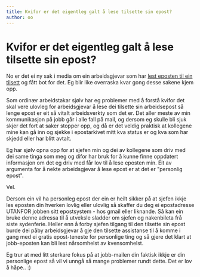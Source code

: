 ```yaml
---
title: Kvifor er det eigentleg galt å lese tilsette sin epost?
author: oo
---
```


# Kvifor er det eigentleg galt å lese tilsette sin epost?

No er det ei ny sak i media om ein arbeidsgjevar som har [lest eposten
til ein
tilsett](http://www.vg.no/nyheter/innenriks/artikkel.php?artid=10026365)
og fått bot for det. Eg blir like overraska kvar gong desse sakene
kjem opp.

Som ordinær arbeidstakar sjølv har eg problemer med å forstå kvifor
det skal vere ulovleg for arbeidsgjevar å lese dei tilsette sin
arbeidsepost så lenge epost er eit så vitalt arbeidsverkty som det
er. Det aller meste av min kommunikasjon på jobb går i alle fall på
mail, og dersom eg skulle bli sjuk skjer det fort at saker stopper
opp, og då er det veldig praktisk at kollegene mine kan gå inn og
sjekke i epostarkivet mitt kva status er og kva som har skjedd eller
har blitt avtalt.

Eg har sjølv opna opp for at sjefen min og dei av kollegene som driv
med dei same tinga som meg og difor har bruk for å kunne finne
oppdatert informasjon om det eg driv med får lov til å lese eposten
min. Eit av argumenta for å nekte arbeidsgjevar å lese epost er at det
er "personlig epost".

Vel. 

Dersom ein vil ha personleg epost der ein er heilt sikker på at sjefen
ikkje les eposten din hverken lovlig eller ulovlig så skaffer du deg
ei epostadresse UTANFOR jobben sitt epostsystem - hos gmail eller
liknande. Så kan ein bruke denne adressa til å utveksle sladder om
sjefen og nakenbileta frå siste sydenferie. Heller enn å forby sjefen
tilgang til den tilsette sin epost burde dei påby arbeidsgjevar å gje
den tilsette assistanse til å komme i gang med ei gratis epost-teneste
for personlige ting og så gjere det klart at jobb-eposten kan bli lest
nårsomhelst av kvensomhelst.

Eg trur at med litt sterkare fokus på at jobb-mailen din faktisk ikkje er din personlige epost så vil vi
unngå så mange problemer rundt dette. Det er lov å håpe.. :)
